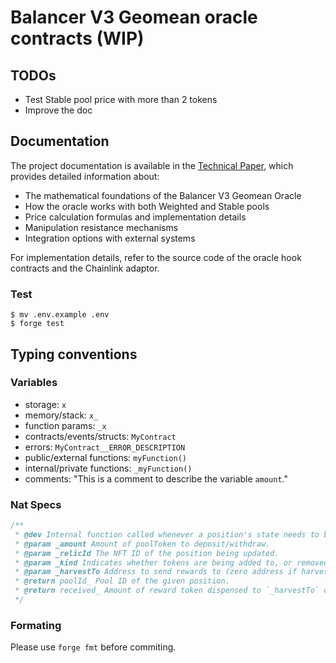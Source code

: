 # Balancer V3 Geomean oracle contracts (WIP)

## TODOs

-   Test Stable pool price with more than 2 tokens
-   Improve the doc

## Documentation

The project documentation is available in the [Technical Paper](./TECHPAPER.md), which provides detailed information about:

- The mathematical foundations of the Balancer V3 Geomean Oracle
- How the oracle works with both Weighted and Stable pools
- Price calculation formulas and implementation details
- Manipulation resistance mechanisms
- Integration options with external systems

For implementation details, refer to the source code of the oracle hook contracts and the Chainlink adaptor.

### Test


```shell
$ mv .env.example .env
$ forge test
```

## Typing conventions

### Variables

-   storage: `x`
-   memory/stack: `x_`
-   function params: `_x`
-   contracts/events/structs: `MyContract`
-   errors: `MyContract__ERROR_DESCRIPTION`
-   public/external functions: `myFunction()`
-   internal/private functions: `_myFunction()`
-   comments: "This is a comment to describe the variable `amount`."

### Nat Specs

```js
/**
 * @dev Internal function called whenever a position's state needs to be modified.
 * @param _amount Amount of poolToken to deposit/withdraw.
 * @param _relicId The NFT ID of the position being updated.
 * @param _kind Indicates whether tokens are being added to, or removed from, a pool.
 * @param _harvestTo Address to send rewards to (zero address if harvest should not be performed).
 * @return poolId_ Pool ID of the given position.
 * @return received_ Amount of reward token dispensed to `_harvestTo` on harvest.
 */
```

### Formating

Please use `forge fmt` before commiting.


